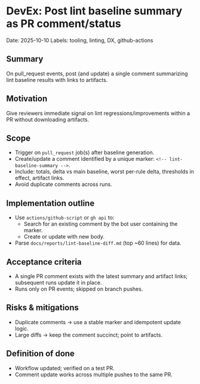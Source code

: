 # DevEx: Post lint baseline summary as PR comment/status

Date: 2025-10-10
Labels: tooling, linting, DX, github-actions

## Summary
On pull_request events, post (and update) a single comment summarizing lint baseline results with links to artifacts.

## Motivation
Give reviewers immediate signal on lint regressions/improvements within a PR without downloading artifacts.

## Scope
- Trigger on `pull_request` job(s) after baseline generation.
- Create/update a comment identified by a unique marker: `<!-- lint-baseline-summary -->`.
- Include: totals, delta vs main baseline, worst per-rule delta, thresholds in effect, artifact links.
- Avoid duplicate comments across runs.

## Implementation outline
- Use `actions/github-script` or `gh api` to:
  - Search for an existing comment by the bot user containing the marker.
  - Create or update with new body.
- Parse `docs/reports/lint-baseline-diff.md` (top ~60 lines) for data.

## Acceptance criteria
- A single PR comment exists with the latest summary and artifact links; subsequent runs update it in place.
- Runs only on PR events; skipped on branch pushes.

## Risks & mitigations
- Duplicate comments → use a stable marker and idempotent update logic.
- Large diffs → keep the comment succinct; point to artifacts.

## Definition of done
- Workflow updated; verified on a test PR.
- Comment update works across multiple pushes to the same PR.
